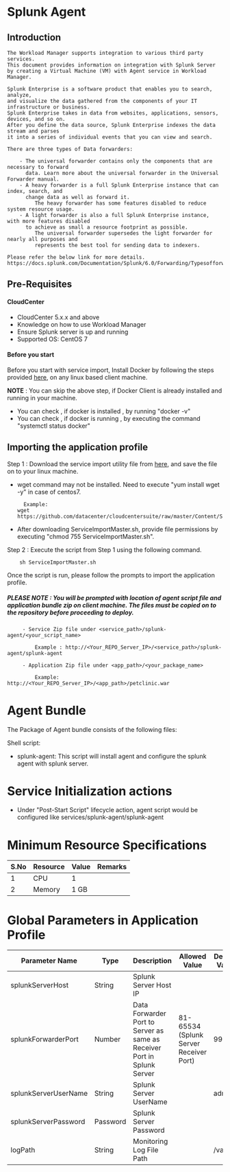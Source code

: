 # Splunk Agent
## Introduction
    The Workload Manager supports integration to various third party services. 
    This document provides information on integration with Splunk Server 
    by creating a Virtual Machine (VM) with Agent service in Workload Manager.
    
    Splunk Enterprise is a software product that enables you to search, analyze, 
	and visualize the data gathered from the components of your IT infrastructure or business. 
	Splunk Enterprise takes in data from websites, applications, sensors, devices, and so on. 
	After you define the data source, Splunk Enterprise indexes the data stream and parses 
	it into a series of individual events that you can view and search.

	There are three types of Data forwarders:

		- The universal forwarder contains only the components that are necessary to forward 
		  data. Learn more about the universal forwarder in the Universal Forwarder manual.
		- A heavy forwarder is a full Splunk Enterprise instance that can index, search, and 
		  change data as well as forward it. 
			 The heavy forwarder has some features disabled to reduce system resource usage.
		- A light forwarder is also a full Splunk Enterprise instance, with more features disabled 
		  to achieve as small a resource footprint as possible. 
			 The universal forwarder supersedes the light forwarder for nearly all purposes and 
			 represents the best tool for sending data to indexers.

    Please refer the below link for more details.
    https://docs.splunk.com/Documentation/Splunk/6.0/Forwarding/Typesofforwarders
	
## Pre-Requisites
#### CloudCenter
- CloudCenter 5.x.x and above
- Knowledge on how to use Workload Manager  
- Ensure Splunk server is up and running
- Supported OS: CentOS 7

#### Before you start
Before you start with service import, Install Docker by following the steps provided [here](https://github.com/datacenter/cloudcentersuite/raw/master/Content/dockerimages/Steps%20for%20Installation%20of%20Docker%20CE%20on%20CentOS7_V2.docx), on any linux based client machine.

**NOTE** : You can skip the above step, if Docker Client is already installed and running in your machine. 
- You can check , if docker is installed , by running "docker -v"
- You can check , if docker is running , by executing the command "systemctl status docker"

## Importing the application profile

Step 1 : Download the service import utility file  from [here](https://raw.githubusercontent.com/datacenter/cloudcentersuite/master/Content/Scripts/ServiceImportMaster.sh), and save the file on to your linux machine.
- wget command may not be installed. Need to execute "yum install wget -y" in case of centos7.

	    Example: 
      wget https://github.com/datacenter/cloudcentersuite/raw/master/Content/Scripts/ServiceImportMaster.sh
				
- After downloading ServiceImportMaster.sh, provide file permissions by executing "chmod 755 ServiceImportMaster.sh".
				

Step 2 : Execute the script from Step 1 using the following command.

        sh ServiceImportMaster.sh

Once the script is run, please follow the prompts to import the application profile.

##### PLEASE NOTE : You will be prompted with location of agent script file and application bundle zip on client machine. The files must be copied on to the repository before proceeding to deploy.

         - Service Zip file under <service_path>/splunk-agent/<your_script_name>
                    
             Example : http://<Your_REPO_Server_IP>/<service_path>/splunk-agent/splunk-agent 
    
         - Application Zip file under <app_path>/<your_package_name>
            
             Example: http://<Your_REPO_Server_IP>/<app_path>/petclinic.war

# Agent Bundle

The Package of Agent bundle consists of the following files:

Shell script:
 - splunk-agent: This script will install agent and configure the splunk agent with splunk server.

# Service Initialization actions
   - Under "Post-Start Script" lifecycle action, agent script would be configured like services/splunk-agent/splunk-agent
   
# Minimum Resource Specifications
     
S.No    | Resource    |  Value   | Remarks
----    | ----------  | ---------| ------- 
 1      |  CPU        | 1        |        
 2      |  Memory     | 1 GB     |     
 

 # Global Parameters in Application Profile

| Parameter Name	| Type	 | Description | Allowed Value |Default Value |
| ------ | ------ | ------ |------ | ------ |
| splunkServerHost | String | Splunk Server Host IP |   |  |  |
| splunkForwarderPort | Number | Data Forwarder Port to Server as same as Receiver Port in Splunk Server | 81-65534 (Splunk Server Receiver Port) | 9997 | 
| splunkServerUserName | String | Splunk Server UserName | | admin |
| splunkServerPassword | Password | Splunk Server Password | | |
| logPath | String | Monitoring Log File Path | | /var/log | 
   
 